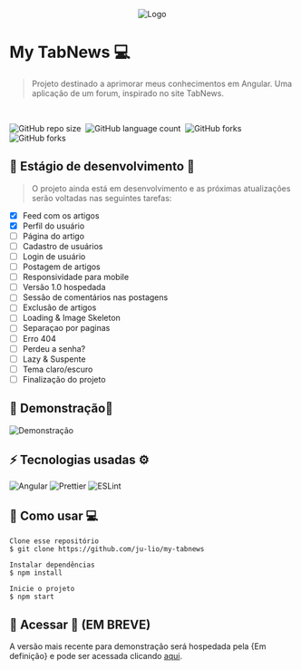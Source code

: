 <p align="center">
  <img src="./media/logo.png" alt="Logo">
</p>

# My TabNews 💻

> Projeto destinado a aprimorar meus conhecimentos em Angular. Uma aplicação de um forum, inspirado no site TabNews.

<br>

![GitHub repo size](https://img.shields.io/github/repo-size/ju-lio/my-tabnews?style=for-the-badge)  ![GitHub language count](https://img.shields.io/github/languages/count/ju-lio/my-tabnews?style=for-the-badge)  ![GitHub forks](https://img.shields.io/github/last-commit/ju-lio/my-tabnews?style=for-the-badge)  ![GitHub forks](https://img.shields.io/github/languages/top/ju-lio/my-tabnews?style=for-the-badge)

## 🚧 Estágio de desenvolvimento 🚧

> O projeto ainda está em desenvolvimento e as próximas atualizações serão voltadas nas seguintes tarefas:

- [x] Feed com os artigos
- [x] Perfil do usuário
- [ ] Página do artigo
- [ ] Cadastro de usuários
- [ ] Login de usuário
- [ ] Postagem de artigos
- [ ] Responsividade para mobile
- [ ] Versão 1.0 hospedada
- [ ] Sessão de comentários nas postagens
- [ ] Exclusão de artigos
- [ ] Loading & Image Skeleton
- [ ] Separaçao por paginas
- [ ] Erro 404
- [ ] Perdeu a senha?
- [ ] Lazy & Suspente
- [ ] Tema claro/escuro
- [ ] Finalização do projeto

## 🤖 Demonstração📱

<img src="./media/example.png" alt="Demonstração">

## ⚡ Tecnologias usadas ⚙️

<p align="center">
  
 ![Angular](https://img.shields.io/badge/-Angular-red?style=flat-square&logo=angular) ![Prettier](https://img.shields.io/badge/-Prettier-273943?style=flat-square&logo=prettier) ![ESLint](https://img.shields.io/badge/-ESLint-4930BD?style=flat-square&logo=eslint) 
 
</p>

## 🔨 Como usar 💻

```
Clone esse repositório
$ git clone https://github.com/ju-lio/my-tabnews

Instalar dependências
$ npm install

Inicie o projeto
$ npm start
```

## 🔗 Acessar 🚀 (EM BREVE)

A versão mais recente para demonstração será hospedada pela {Em definição} e pode ser acessada clicando [aqui](https://github.com/ju-lio/my-tabnews).
